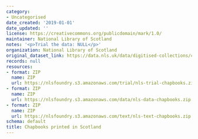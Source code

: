```yaml
---
category:
- Uncategorised
date_created: '2019-01-01'
date_updated: ''
license: https://creativecommons.org/publicdomain/mark/1.0/
maintainer: National Library of Scotland
notes: '<p>Trial the data: NULL</p>'
organization: National Library of Scotland
original_dataset_link: https://data.nls.uk/data/digitised-collections/chapbooks-printed-in-scotland/
records: null
resources:
- format: ZIP
  name: ZIP
  url: https://nlsfoundry.s3.amazonaws.com/trial/nls-trial-chapbooks.zip
- format: ZIP
  name: ZIP
  url: https://nlsfoundry.s3.amazonaws.com/data/nls-data-chapbooks.zip
- format: ZIP
  name: ZIP
  url: https://nlsfoundry.s3.amazonaws.com/text/nls-text-chapbooks.zip
schema: default
title: Chapbooks printed in Scotland
---
```

